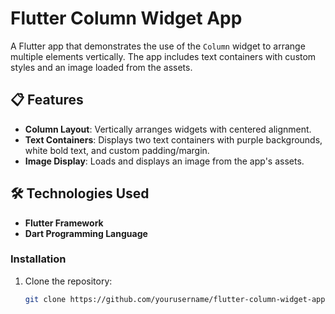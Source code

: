 # Flutter Column Widget App

A Flutter app that demonstrates the use of the `Column` widget to arrange multiple elements vertically. The app includes text containers with custom styles and an image loaded from the assets.

## 📋 Features

- **Column Layout**: Vertically arranges widgets with centered alignment.
- **Text Containers**: Displays two text containers with purple backgrounds, white bold text, and custom padding/margin.
- **Image Display**: Loads and displays an image from the app's assets.

## 🛠️ Technologies Used

- **Flutter Framework**  
- **Dart Programming Language**

### Installation
1. Clone the repository:
   ```bash
   git clone https://github.com/yourusername/flutter-column-widget-app.git
